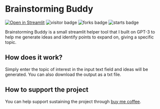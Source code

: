 # Brainstorming Buddy
[![Open in Streamlit](https://static.streamlit.io/badges/streamlit_badge_black_white.svg)](https://brainstorming-buddy.streamlit.app/)
![visitor badge](https://visitor-badge.glitch.me/badge?page_id=nainiayoub.brainstorming-buddy)
![forks badge](https://img.shields.io/github/forks/nainiayoub/brainstorming-buddy)
![starts badge](https://img.shields.io/github/stars/nainiayoub/brainstorming-buddy)

Brainstorming Buddy is a small streamlit helper tool that I built on GPT-3 to help me generate ideas and identify points to expand on, giving a specific topic.

## How does it work?
Simply enter the topic of interest in the input text field and ideas will be generated. You can also download the output as a txt file.

## How to support the project
You can help support sustaining the project through [buy me coffee](https://www.buymeacoffee.com/nainiayoub).
